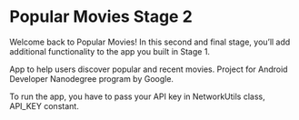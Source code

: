 # Popular Movies Stage 2
Welcome back to Popular Movies! In this second and final stage, you’ll add additional functionality to the app you built in Stage 1.

App to help users discover popular and recent movies.
Project for Android Developer Nanodegree program by Google.

To run the app, you have to pass your API key in NetworkUtils class, API_KEY constant.
